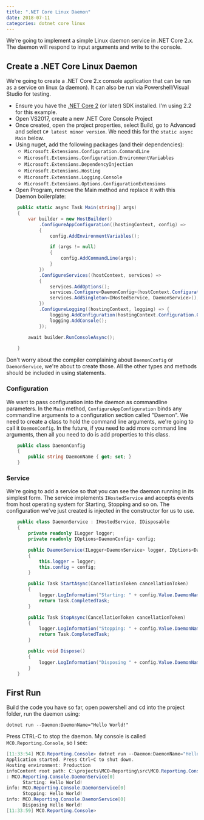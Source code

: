 ```yaml
---
title: ".NET Core Linux Daemon"
date: 2018-07-11
categories: dotnet core linux
---
```

We're going to implement a simple Linux daemon service in .NET Core 2.x. The daemon will respond to input arguments and write to the console.

## Create a .NET Core Linux Daemon
We're going to create a .NET Core 2.x console application that can be run as a service on linux (a daemon). It can also be run via Powershell/Visual Studio for testing.

- Ensure you have the [.NET Core 2](https://dotnet.microsoft.com/download/dotnet-core/2.2) (or later) SDK installed. I'm using 2.2 for this example.
- Open VS2017, create a new .NET Core Console Project
- Once created, open the project properties, select Build, go to Advanced and select `C# latest minor version`. We need this for the `static async Main` below.
- Using nuget, add the following packages (and their dependencies):
  - `Microsoft.Extensions.Configuration.CommandLine`
  - `Microsoft.Extensions.Configuration.EnvironmentVariables`
  - `Microsoft.Extensions.DependencyInjection`
  - `Microsoft.Extensions.Hosting`
  - `Microsoft.Extensions.Logging.Console`
  - `Microsoft.Extensions.Options.ConfigurationExtensions`
- Open Program, remove the Main method and replace it with this Daemon boilerplate:

```csharp
    public static async Task Main(string[] args)
    {
        var builder = new HostBuilder()
            .ConfigureAppConfiguration((hostingContext, config) =>
            {
                config.AddEnvironmentVariables();

                if (args != null)
                {
                    config.AddCommandLine(args);
                }
            })
            .ConfigureServices((hostContext, services) =>
            {
                services.AddOptions();
                services.Configure<DaemonConfig>(hostContext.Configuration.GetSection("Daemon"));
                services.AddSingleton<IHostedService, DaemonService>();
            })
            .ConfigureLogging((hostingContext, logging) => {
                logging.AddConfiguration(hostingContext.Configuration.GetSection("Logging"));
                logging.AddConsole();
            });

        await builder.RunConsoleAsync();

    }
```

Don't worry about the compiler complaining about `DaemonConfig` or `DaemonService`, we're about to create those. All the other types and methods should be included in using statements.

### Configuration
We want to pass configuration into the daemon as commandline parameters. In the `Main` method, `ConfigureAppConfiguration` binds any commandline arguments to a configuration section called "Daemon". We need to create a class to hold the command line arguments, we're going to call it `DaemonConfig`. In the future, if you need to add more command line arguments, then all you need to do is add properties to this class.

```csharp
    public class DaemonConfig
    {
        public string DaemonName { get; set; }
    }
```

### Service
We're going to add a service so that you can see the daemon running in its simplest form. The service implements `IHostedService` and accepts events from host operating system for Starting, Stopping and so on. The configuration we've just created is injected in the constructor for us to use.

```csharp
    public class DaemonService : IHostedService, IDisposable
    {
        private readonly ILogger logger;
        private readonly IOptions<DaemonConfig> config;

        public DaemonService(ILogger<DaemonService> logger, IOptions<DaemonConfig> config)
        {
            this.logger = logger;
            this.config = config;
        }

        public Task StartAsync(CancellationToken cancellationToken)
        {
            logger.LogInformation("Starting: " + config.Value.DaemonName);
            return Task.CompletedTask;
        }

        public Task StopAsync(CancellationToken cancellationToken)
        {
            logger.LogInformation("Stopping: " + config.Value.DaemonName);
            return Task.CompletedTask;
        }

        public void Dispose()
        {
            logger.LogInformation("Disposing " + config.Value.DaemonName);
        }
    }
```

## First Run
Build the code you have so far, open powershell and cd into the project folder, run the daemon using:

`dotnet run --Daemon:DaemonName="Hello World!"`

Press CTRL-C to stop the daemon. My console is called `MCO.Reporting.Console`, so I see:

```powershell
[11:33:54] MCO.Reporting.Console> dotnet run --Daemon:DaemonName="Hello World!"
Application started. Press Ctrl+C to shut down.
Hosting environment: Production
infoContent root path: C:\projects\MCO-Reporting\src\MCO.Reporting.Console\bin\Debug\netcoreapp2.2\
: MCO.Reporting.Console.DaemonService[0]
      Starting: Hello World!
info: MCO.Reporting.Console.DaemonService[0]
      Stopping: Hello World!
info: MCO.Reporting.Console.DaemonService[0]
      Disposing Hello World!
[11:33:59] MCO.Reporting.Console>
```